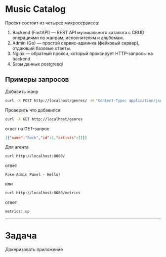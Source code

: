 # Music Catalog
Проект состоит из четырех микросервисов:
1. Backend (FastAPI) — REST API музыкального каталога с CRUD операциями по жанрам, исполнителям и альбомам.
2. Admin (Go) — простой сервис-админка (фейковый сервер), отдающий базовые ответы.
3. Nginx — обратный прокси, который проксирует HTTP-запросы на backend.
4. Базы данных postgresql

## Примеры запросов
Добавить жанр 
```bash
curl -X POST http://localhost/genres/ -H "Content-Type: application/json" -d '{"name": "Rock"}'
```
Проверить что добавился
```bash
curl -X GET http://localhost/genres
```
ответ на GET-запрос
```json
[{"name":"Rock","id":1,"artists":[]}]
```

Для агента
```bash
curl http://localhost:8080/
```
ответ
```text
Fake Admin Panel - Hello!
```

или
```bash
curl http://localhost:8080/metrics
```
ответ
```text
metrics: up
```

---

# Задача
Докеризовать приложение

